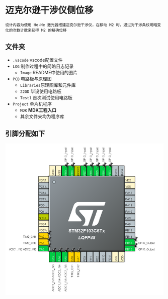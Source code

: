 # 迈克尔逊干涉仪侧位移
	设计内容为使用 He-Ne 激光器搭建迈克尔逊干涉仪，在移动 M2 时，通过对干涉条纹明暗变化的次数计数来获得 M2 的精确位移


## 文件夹
- `.vscode` vscode配置文件
- `LOG` 制作过程中的简略日志记录
  - `Image` README中使用的图片
- `PCB` 电路板与原理图
  - `Libraries`原理图库和元件库
  - `22GD` 毕设使用电路板
  - `Test1` 首次测试使用电路板
- `Project` 单片机程序
  - `MDK` **MDK工程入口**
  - 其余文件夹均为程序库


## 引脚分配如下

![好耶反正没人看得到](LOG/Image/Snipaste_2022-03-17_21-20-03.png)
